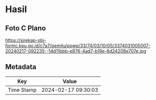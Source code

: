 # Hasil

## Foto C Plano

https://sirekap-obj-formc.kpu.go.id/c7a7/pemilu/ppwp/33/74/03/10/05/3374031005007-20240217-092235--14d11bbb-e876-4ad7-b19e-6d24208e707e.jpg


## Metadata

| Key        | Value               |
| ---------- | ------------------- |
| Time Stamp | 2024-02-17 09:30:03 |



